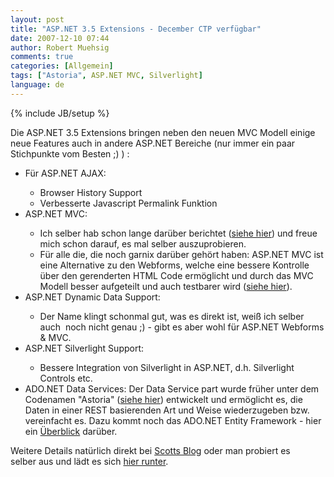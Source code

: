 ```yaml
---
layout: post
title: "ASP.NET 3.5 Extensions - December CTP verfügbar"
date: 2007-12-10 07:44
author: Robert Muehsig
comments: true
categories: [Allgemein]
tags: ["Astoria", ASP.NET MVC, Silverlight]
language: de
---
```

{% include JB/setup %}
<p>Die ASP.NET 3.5 Extensions bringen neben den neuen MVC Modell einige neue Features auch in andere ASP.NET Bereiche (nur immer ein paar Stichpunkte vom Besten ;) ) :</p> <ul> <li>Für ASP.NET AJAX: </li> <ul> <li>Browser History Support</li> <li>Verbesserte Javascript Permalink Funktion</li></ul> <li>ASP.NET MVC:</li> <ul> <li>Ich selber hab schon lange darüber berichtet (<a href="{{BASE_PATH}}/tag/aspnet-mvc/">siehe hier</a>) und freue mich schon darauf, es mal selber auszuprobieren. </li> <li>Für alle die, die noch garnix darüber gehört haben: ASP.NET MVC ist eine Alternative zu den Webforms, welche eine bessere Kontrolle über den gerenderten HTML Code ermöglicht und durch das MVC Modell besser aufgeteilt und auch testbarer wird (<a href="{{BASE_PATH}}/2007/11/15/was-das-aspnet-mvc-modell-bringt/">siehe hier</a>).</li></ul> <li>ASP.NET Dynamic Data Support:</li> <ul> <li>Der Name klingt schonmal gut, was es direkt ist, weiß ich selber auch&nbsp; noch nicht genau ;) - gibt es aber wohl für ASP.NET Webforms &amp; MVC.</li></ul> <li>ASP.NET Silverlight Support:</li> <ul> <li>Bessere Integration von Silverlight in ASP.NET, d.h. Silverlight Controls etc.</li></ul> <li>ADO.NET Data Services: Der Data Service part wurde früher unter dem Codenamen "Astoria" (<a href="{{BASE_PATH}}/tag/astoria/">siehe hier</a>) entwickelt und ermöglicht es, die Daten in einer REST basierenden Art und Weise wiederzugeben bzw. vereinfacht es. Dazu kommt noch das ADO.NET Entity Framework - hier ein <a href="http://msdn2.microsoft.com/en-us/library/aa697427(VS.80).aspx">Überblick</a> darüber.</li></ul> <p>Weitere Details natürlich direkt bei <a href="http://weblogs.asp.net/scottgu/archive/2007/12/09/asp-net-3-5-extensions-ctp-preview-released.aspx">Scotts Blog</a> oder man probiert es selber&nbsp;aus und lädt es sich <a href="http://asp.net/downloads/3.5-extensions/">hier runter</a>.&nbsp;</p>
